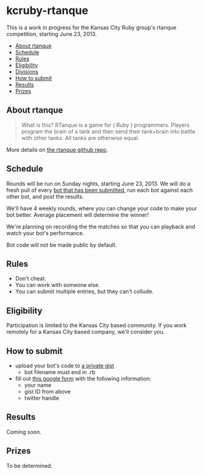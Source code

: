 kcruby-rtanque
==============

This is a work in progress for the Kansas City Ruby group's rtanque competition, starting June 23, 2013.

 * [About rtanque](#about-rtanque)
 * [Schedule](#schedule)
 * [Rules](#rules)
 * [Eligibility](#eligibility)
 * [Divisions](#divisions)
 * [How to submit](#how-to-submit)
 * [Results](#results)
 * [Prizes](#prizes)

About rtanque
-------------

> What is this? RTanque is a game for ( Ruby ) programmers. Players program the brain of a tank and then send their tank+brain into battle with other tanks. All tanks are otherwise equal.

More details on [the rtanque github repo](https://github.com/awilliams/RTanque).

Schedule
-------------

Rounds will be run on Sunday nights, starting June 23, 2013.  We will do a fresh pull of every [bot that has been submitted](#how-to-submit), run each bot against each other bot, and post the results.

We'll have 4 weekly rounds, where you can change your code to make your bot better. Average placement will determine the winner!

We're planning on recording the the matches so that you can playback and watch your bot's performance.  

Bot code will not be made public by default.

Rules
-------------

 * Don't cheat.
 * You can work with someone else.
 * You can submit multiple entries, but they can't collude.

Eligibility
-------------

Participation is limited to the Kansas City based community.  If you work remotely for a Kansas City based company, we'll consider you.  


How to submit
-------------

* upload your bot's code to [a private gist](https://gist.github.com)
  * bot filename must end in .rb
* fill out [this google form](http://bit.ly/2013-kcruby-rtanque-signup) with the following information:
  * your name
  * gist ID from above
  * twitter handle

Results
-------------
Coming soon.

Prizes
-------------
To be determined.



 
